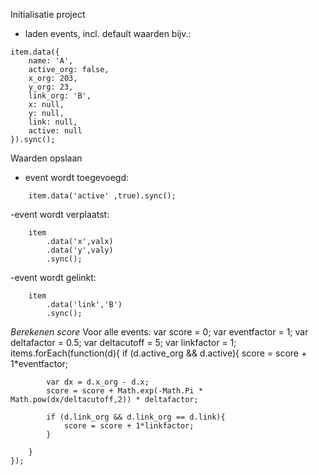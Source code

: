Initialisatie project
- laden events, incl. default waarden
bijv.:
```
item.data({
	name: 'A',
	active_org: false,
	x_org: 203,
	y_org: 23,
	link_org: 'B',
	x: null, 
	y: null,
	link: null,
	active: null
}).sync();
```

Waarden opslaan
- event wordt toegevoegd:
```
	item.data('active' ,true).sync();
```
-event wordt verplaatst:
```
	item
		.data('x',valx)
		.data('y',valy)
		.sync();
```

-event wordt gelinkt:
```
	item
		.data('link','B')
		.sync();
```

*Berekenen score*
Voor alle events:
	var score = 0;
	var eventfactor = 1;
	var deltafactor = 0.5;
	var deltacutoff = 5;
	var linkfactor = 1;
	items.forEach(function(d){
		if (d.active_org && d.active){
			score = score + 1*eventfactor;

			var dx = d.x_org - d.x;
			score = score + Math.exp(-Math.Pi * Math.pow(dx/deltacutoff,2)) * deltafactor;
			
			if (d.link_org && d.link_org == d.link){
				score = score + 1*linkfactor;
			}
			
		}
	});
